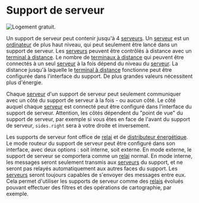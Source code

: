 # Support de serveur

![Logement gratuit.](oredict:opencomputers:rack)

Un support de serveur peut contenir jusqu'à 4 [serveurs](../item/server1.md). Un [serveur](../item/server1.md) est un [ordinateur](../general/computer.md) de plus haut niveau, qui peut seulement être lancé dans un support de serveur. Les [serveurs](../item/server1.md) peuvent être contrôlés à distance avec un [terminal à distance](../item/terminal.md). Le nombre de [terminaux à distance](../item/terminal.md) qui peuvent être connectés à un seul [serveur](../item/server1.md) à la fois dépend du niveau du [serveur](../item/server1.md). La distance jusqu'à laquelle le [terminal à distance](../item/terminal.md) fonctionne peut être configurée dans l'interface du support. De plus grandes valeurs nécessitent plus d'énergie.

Chaque [serveur](../item/server1.md) d'un support de serveur peut seulement communiquer avec un côté du support de serveur à la fois - ou aucun côté. Le côté auquel chaque [serveur](../item/server1.md) est connecté peut être configuré dans l'interface du support de serveur. Attention, les côtés dépendent du "point de vue" du support de serveur, par exemple si vous êtes en face de l'avant du support de serveur, `sides.right` sera à votre droite et inversement.

Les supports de serveur font office de [relai](relay.md) et de [distributeur énergétique](powerDistributor.md). Le mode routeur du support de serveur peut être configuré dans son interface, avec deux options : soit interne, soit externe. En mode externe, le support de serveur se comportera comme un [relai](relay.md) normal. En mode interne, les messages seront seulement transmis aux [serveurs](../item/server1.md) du support, et ne seront pas relayés automatiquement aux autres faces du support. Les  [serveurs](../item/server1.md) seront toujours capables de s'envoyer des messages entre eux. Cela permet d'utiliser les supports de serveur comme des [relais](relay.md) évolués pouvant effectuer des filtres et des opérations de cartographie, par exemple.
